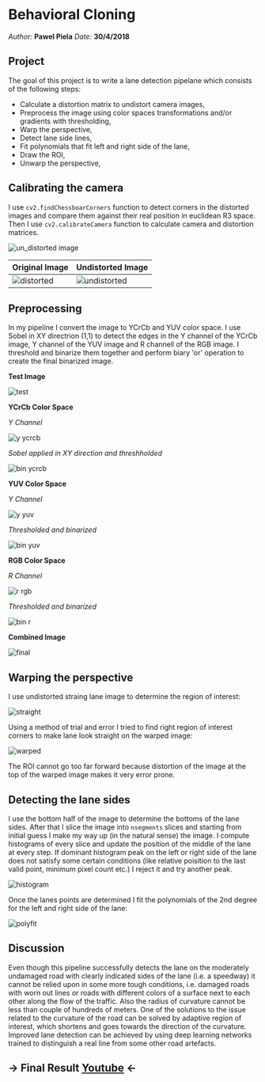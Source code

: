 # Behavioral Cloning
*Author:* **Pawel Piela**
*Date:* **30/4/2018**

## Project

The goal of this project is to write a lane detection pipelane which consists of the following steps:

- Calculate a distortion matrix to undistort camera images,
- Preprocess the image using color spaces transformations and/or gradients with thresholding,
- Warp the perspective,
- Detect lane side lines,
- Fit polynomials that fit left and right side of the lane,
- Draw the ROI,
- Unwarp the perspective,

## Calibrating the camera

I use `cv2.findChessboarCorners` function to detect corners in the distorted images and compare them against their real position in euclidean R3 space. Then I use `cv2.calibrateCamera` function to calculate camera and distortion matrices.

![un_distorted image](output_images/un_distorted.png)

|**Original Image**|**Undistorted Image**|
|-|-|
|![distorted](output_images/straight_lines1.jpg)|![undistorted](output_images/straight_lines1_undistorted.jpg)|


## Preprocessing

In my pipeline I convert the image to YCrCb and YUV color space. I use Sobel in XY directrion (1,1) to detect the edges in the Y channel of the YCrCb image, Y channel of the YUV image and R channell of the RGB image. I threshold and binarize them together and perform biary 'or' operation to create the final binarized image. 

**Test Image**

![test](output_images/bridge_shadow.jpg)

**YCrCb Color Space**

*Y Channel*

![y ycrcb](output_images/y_ycrcb_image.png)

*Sobel applied in XY direction and threshholded*

![bin ycrcb](output_images/y_ycrcb_sob_xy_thresh.png)

**YUV Color Space**

*Y Channel*

![y yuv](output_images/y_yuv_image.png)

*Thresholded and binarized*

![bin yuv](output_images/y_yuv_thresh.png)

**RGB Color Space**

*R Channel*

![r rgb](output_images/r_channel.png)

*Thresholded and binarized*

![bin r](output_images/r_bin_thresh.png)

**Combined Image**

![final](output_images/final_joined.png)

## Warping the perspective

I use undistorted straing lane image to determine the region of interest:

![straight](output_images/straight_lines1_undistorted.jpg)

Using a method of trial and error I tried to find right region of interest corners to make lane look straight on the warped image:

![warped](output_images/rgb_lanes_warped.png)

The ROI cannot go too far forward because distortion of the image at the top of the warped image makes it very error prone.

## Detecting the lane sides

I use the bottom half of the image to determine the bottoms of the lane sides. After that I slice the image into `nsegments` slices and starting from initial guess I make my way up (in the natural sense) the image. I compute histograms of every slice and update the position of the middle of the lane at every step. If dominant histogram peak on the left or right side of the lane  does not satisfy some certain conditions (like relative poisition to the last valid point, minimum pixel count etc.) I reject it and try another peak.

![histogram](output_images/lanes_hist.png)

Once the lanes points are determined I fit the polynomials of the 2nd degree for the left and right side of the lane:

![polyfit](output_images/lanes_poly_fit.png)

## Discussion

Even though this pipeline successfully detects the lane on the moderately undamaged road with clearly indicated sides of the lane (i.e. a speedway) it cannot be relied upon in some more tough conditions, i.e. damaged roads with worn out lines or roads with different colors of a surface next to each other along the flow of the traffic. Also the radius of curvature cannot be less than couple of hundreds of meters. One of the solutions to the issue related to the curvature of the road can be solved by adaptive region of interest, which shortens and goes towards the direction of the curvature. Improved lane detection can be achieved by using deep learning networks trained to distinguish a real line from some other road artefacts.

## -> Final Result [Youtube](https://youtu.be/tKYuUuMsROI) <- ## 